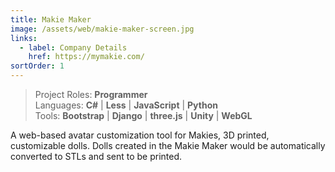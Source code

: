 ```yaml
---
title: Makie Maker
image: /assets/web/makie-maker-screen.jpg
links:
  - label: Company Details
    href: https://mymakie.com/
sortOrder: 1
---
```


> Project Roles: **Programmer**\
> Languages: **C#** | **Less** | **JavaScript** | **Python**\
> Tools: **Bootstrap** | **Django** | **three.js** | **Unity** | **WebGL**

A web-based avatar customization tool for Makies, 3D printed, customizable dolls. Dolls created in the Makie Maker would be automatically converted to STLs and sent to be printed.
